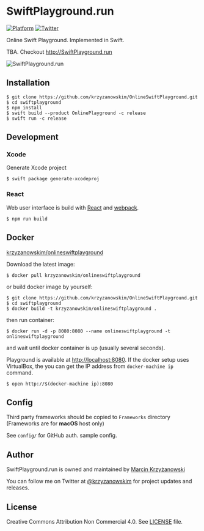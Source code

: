 # SwiftPlayground.run

[![Platform](https://img.shields.io/badge/Platforms-macOS%20%7C%20Linux-4E4E4E.svg?colorA=28a745)](#installation)
[![Twitter](https://img.shields.io/badge/twitter-@krzyzanowskim-blue.svg?style=flat&colorB=64A5DE&label=Twitter)](http://twitter.com/krzyzanowskim)

Online Swift Playground. Implemented in Swift.

TBA. Checkout http://SwiftPlayground.run

![SwiftPlayground.run](https://user-images.githubusercontent.com/758033/35674872-55a53386-0746-11e8-8bc1-ae5aee13fcfd.gif)

## Installation

```
$ git clone https://github.com/krzyzanowskim/OnlineSwiftPlayground.git
$ cd swiftplayground
$ npm install
$ swift build --product OnlinePlayground -c release
$ swift run -c release
```

## Development

### Xcode

Generate Xcode project

```
$ swift package generate-xcodeproj
```

### React

Web user interface is build with [React](https://reactjs.org/) and [webpack](https://webpack.js.org/).

```
$ npm run build
```

## Docker

[krzyzanowskim/onlineswiftplayground](https://store.docker.com/community/images/krzyzanowskim/onlineswiftplayground)

Download the latest image:

```
$ docker pull krzyzanowskim/onlineswiftplayground
```

or build docker image by yourself:

```
$ git clone https://github.com/krzyzanowskim/OnlineSwiftPlayground.git
$ cd swiftplayground
$ docker build -t krzyzanowskim/onlineswiftplayground .
```

then run container:

```
$ docker run -d -p 8080:8080 --name onlineswiftplayground -t onlineswiftplayground
```

and wait until docker container is up (usually several seconds).

Playground is available at [http://localhost:8080](http://localhost:8080).
If the docker setup uses VirtualBox, the you can get the IP address from `docker-machine ip` command.

```
$ open http://$(docker-machine ip):8080
```

## Config

Third party frameworks should be copied to `Frameworks` directory (Frameworks are for **macOS** host only)

See `config/` for GitHub auth. sample config.

## Author

SwiftPlayground.run is owned and maintained by [Marcin Krzyżanowski](http://www.krzyzanowskim.com)

You can follow me on Twitter at [@krzyzanowskim](http://twitter.com/krzyzanowskim) for project updates and releases.

## License

Creative Commons Attribution Non Commercial 4.0. See [LICENSE](LICENSE.txt) file.
